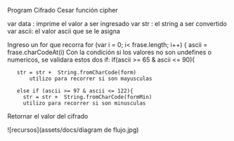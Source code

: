 Program Cifrado Cesar
función cipher

var data : imprime el valor a ser ingresado
var str : el string a ser convertido
var ascii: el valor ascii que se le asigna

Ingreso un for que recorra
  for (var i = 0; i< frase.length; i++) {
    ascii = frase.charCodeAt(i)
 Con la condición si los valores no son undefines o numericos, 
 se validara estos dos if:
       if(ascii >= 65 & ascii <= 90){

       str = str +  String.fromCharCode(form)
           utilizo para recorrer si son mayusculas

       else if (ascii >= 97 & ascii <= 122){
         str = str +  String.fromCharCode(formMin)
         utilizo para recorrer si son minusculas

Retornar el valor del cifrado


![recursos](assets/docs/diagram de flujo.jpg)
